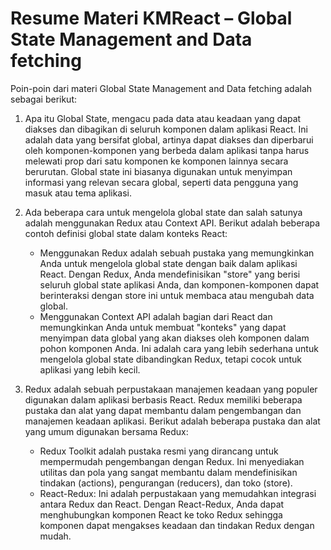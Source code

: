 # Resume Materi KMReact – Global State Management and Data fetching

Poin-poin dari materi Global State Management and Data fetching adalah sebagai berikut:

1. Apa itu Global State, mengacu pada data atau keadaan yang dapat diakses dan dibagikan di seluruh komponen dalam aplikasi React. Ini adalah data yang bersifat global, artinya dapat diakses dan diperbarui oleh komponen-komponen yang berbeda dalam aplikasi tanpa harus melewati prop dari satu komponen ke komponen lainnya secara berurutan. Global state ini biasanya digunakan untuk menyimpan informasi yang relevan secara global, seperti data pengguna yang masuk atau tema aplikasi.

2. Ada beberapa cara untuk mengelola global state dan salah satunya adalah menggunakan Redux atau Context API. Berikut adalah beberapa contoh definisi global state dalam konteks React:
   - Menggunakan Redux adalah sebuah pustaka yang memungkinkan Anda untuk mengelola global state dengan baik dalam aplikasi React. Dengan Redux, Anda mendefinisikan "store" yang berisi seluruh global state aplikasi Anda, dan komponen-komponen dapat berinteraksi dengan store ini untuk membaca atau mengubah data global.
   - Menggunakan Context API adalah bagian dari React dan memungkinkan Anda untuk membuat "konteks" yang dapat menyimpan data global yang akan diakses oleh komponen dalam pohon komponen Anda. Ini adalah cara yang lebih sederhana untuk mengelola global state dibandingkan Redux, tetapi cocok untuk aplikasi yang lebih kecil.

3. Redux adalah sebuah perpustakaan manajemen keadaan yang populer digunakan dalam aplikasi berbasis React. Redux memiliki beberapa pustaka dan alat yang dapat membantu dalam pengembangan dan manajemen keadaan aplikasi. Berikut adalah beberapa pustaka dan alat yang umum digunakan bersama Redux:
   - Redux Toolkit adalah pustaka resmi yang dirancang untuk mempermudah pengembangan dengan Redux. Ini menyediakan utilitas dan pola yang sangat membantu dalam mendefinisikan tindakan (actions), pengurangan (reducers), dan toko (store).
   - React-Redux: Ini adalah perpustakaan yang memudahkan integrasi antara Redux dan React. Dengan React-Redux, Anda dapat menghubungkan komponen React ke toko Redux sehingga komponen dapat mengakses keadaan dan tindakan Redux dengan mudah.